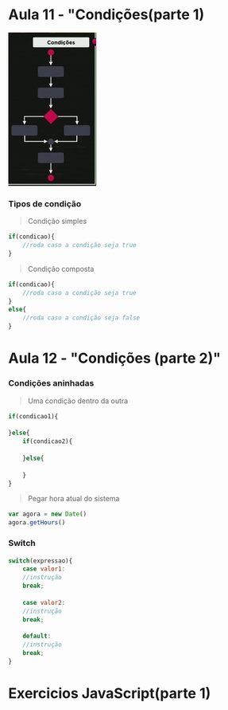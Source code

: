 # Aula 11 - "Condições(parte 1)  

![](image/WhatsApp%20Image%202022-09-09%20at%2014.02.30.jpeg)
  
### Tipos de condição  
>Condição simples  
```js
if(condicao){
    //roda caso a condição seja true
}
```  
>Condição composta
```js
if(condicao){
    //roda caso a condição seja true
}
else{
    //roda caso a condição seja false
}
```  

# Aula 12 - "Condições (parte 2)"  
### Condições aninhadas  
> Uma condição dentro da outra
```js
if(condicao1){

}else{
    if(condicao2){

    }else{

    }
}
```  

> Pegar hora atual do sistema  
```js
var agora = new Date()
agora.getHours()
```

### Switch  
```js
switch(expressao){
    case valor1: 
    //instrução
    break;

    case valor2: 
    //instrução
    break;

    default: 
    //instrução
    break;
}
```  

# Exercicios JavaScript(parte 1)  



